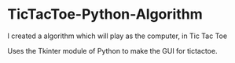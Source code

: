 # TicTacToe-Python-Algorithm
I created a algorithm which will play as the computer, in Tic Tac Toe

Uses the Tkinter module of Python to make the GUI for tictactoe.
